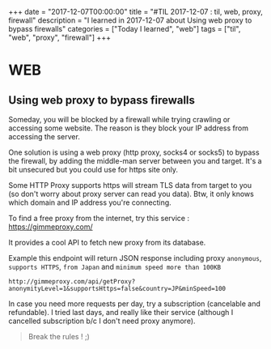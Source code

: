 +++
date = "2017-12-07T00:00:00"
title = "#TIL 2017-12-07 : til, web, proxy, firewall"
description = "I learned in 2017-12-07 about Using web proxy to bypass firewalls"
categories = ["Today I learned", "web"]
tags = ["til", "web", "proxy", "firewall"]
+++


# WEB

## Using web proxy to bypass firewalls

Someday, you will be blocked by a firewall while trying crawling or accessing some website. The reason is they block your IP address from accessing the server.

One solution is using a web proxy (http proxy, socks4 or socks5) to bypass the firewall, by adding the middle-man server between you and target. It's a bit unsecured but you could use for https site only.

Some HTTP Proxy supports https will stream TLS data from target to you (so don't worry about proxy server can read you data). Btw, it only knows which domain and IP address you're connecting.

To find a free proxy from the internet, try this service : https://gimmeproxy.com/

It provides a cool API to fetch new proxy from its database.

Example this endpoint will return JSON response including proxy `anonymous`, `supports HTTPS`, `from Japan` and `minimum speed more than 100KB`

```
http://gimmeproxy.com/api/getProxy?anonymityLevel=1&supportsHttps=false&country=JP&minSpeed=100 
```

In case you need more requests per day, try a subscription (cancelable and refundable). I tried last days, and really like their service (although I cancelled subscription b/c I don't need proxy anymore).

> Break the rules ! ;)
